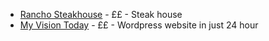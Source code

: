 * [Rancho Steakhouse](https://www.ranchorestaurant.co.uk/menu/) - ££ - Steak house
* [My Vision Today](https://www.myvisiontoday.nl/) - ££ - Wordpress website in just 24 hour

